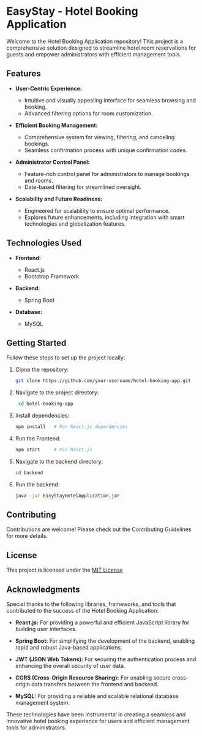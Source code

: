 # EasyStay - Hotel Booking Application

Welcome to the Hotel Booking Application repository! This project is a comprehensive solution designed to streamline hotel room reservations for guests and empower administrators with efficient management tools.

## Features

- **User-Centric Experience:**
  - Intuitive and visually appealing interface for seamless browsing and booking.
  - Advanced filtering options for room customization.

- **Efficient Booking Management:**
  - Comprehensive system for viewing, filtering, and canceling bookings.
  - Seamless confirmation process with unique confirmation codes.

- **Administrator Control Panel:**
  - Feature-rich control panel for administrators to manage bookings and rooms.
  - Date-based filtering for streamlined oversight.

- **Scalability and Future Readiness:**
  - Engineered for scalability to ensure optimal performance.
  - Explores future enhancements, including integration with smart technologies and globalization features.

## Technologies Used

- **Frontend:**
  - React.js
  - Bootstrap Framework

- **Backend:**
  - Spring Boot

- **Database:**
  - MySQL

## Getting Started

Follow these steps to set up the project locally:

1. Clone the repository:

   ```bash
   git clone https://github.com/your-username/hotel-booking-app.git
   ```
2. Navigate to the project directory:
   ```bash
    cd hotel-booking-app
   ```
3. Install dependencies:
   ```bash
   npm install   # For React.js dependencies
   ```
4. Run the Frontend:
   ```bash
   npm start     # For React.js
   ```
5. Navigate to the backend directory:
   ```bash
   cd backend
   ```
6. Run the backend:
   ```bash
   java -jar EasyStayHotelApplication.jar
   ```
## Contributing
Contributions are welcome! Please check out the Contributing Guidelines for more details.

## License
This project is licensed under the [MIT License](LICENSE)

## Acknowledgments

Special thanks to the following libraries, frameworks, and tools that contributed to the success of the Hotel Booking Application:

- **React.js:** For providing a powerful and efficient JavaScript library for building user interfaces.

- **Spring Boot:** For simplifying the development of the backend, enabling rapid and robust Java-based applications.

- **JWT (JSON Web Tokens):** For securing the authentication process and enhancing the overall security of user data.

- **CORS (Cross-Origin Resource Sharing):** For enabling secure cross-origin data transfers between the frontend and backend.

- **MySQL:** For providing a reliable and scalable relational database management system.

These technologies have been instrumental in creating a seamless and innovative hotel booking experience for users and efficient management tools for administrators.

